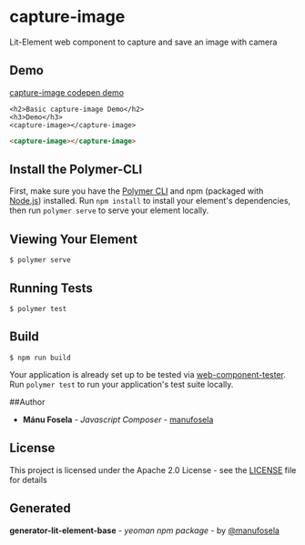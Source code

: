 # capture-image

Lit-Element web component to capture and save an image with camera

## Demo

[capture-image codepen demo](https://codepen.io/manufosela/pen/VNdqoE)

```
<h2>Basic capture-image Demo</h2>
<h3>Demo</h3>
<capture-image></capture-image>

```
<!---
```
<custom-element-demo>
  <template>
    <link rel="import" href="capture-image.html">
    <next-code-block></next-code-block>
  </template>
</custom-element-demo>
```
-->
```html
<capture-image></capture-image>

```
## Install the Polymer-CLI

First, make sure you have the [Polymer CLI](https://www.npmjs.com/package/polymer-cli) and npm (packaged with [Node.js](https://nodejs.org)) installed. Run `npm install` to install your element's dependencies, then run `polymer serve` to serve your element locally.

## Viewing Your Element

```
$ polymer serve
```

## Running Tests

```
$ polymer test
```

## Build
```
$ npm run build
```

Your application is already set up to be tested via [web-component-tester](https://github.com/Polymer/web-component-tester). Run `polymer test` to run your application's test suite locally.

##Author

* **Mánu Fosela** - *Javascript Composer* - [manufosela](https://github.com/manufosela)

## License

This project is licensed under the Apache 2.0 License - see the [LICENSE](LICENSE) file for details

## Generated

**generator-lit-element-base** - *yeoman npm package* - by [@manufosela](https://github.com/manufosela/generator-litelement-webcomponent)